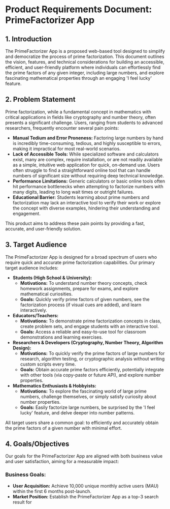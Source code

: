 # Product Requirements Document: PrimeFactorizer App

## 1. Introduction

The PrimeFactorizer App is a proposed web-based tool designed to simplify and democratize the process of prime factorization. This document outlines the vision, features, and technical considerations for building an accessible, efficient, and user-friendly platform where individuals can effortlessly find the prime factors of any given integer, including large numbers, and explore fascinating mathematical properties through an engaging 'I feel lucky' feature.

## 2. Problem Statement

Prime factorization, while a fundamental concept in mathematics with critical applications in fields like cryptography and number theory, often presents a significant challenge. Users, ranging from students to advanced researchers, frequently encounter several pain points:

*   **Manual Tedium and Error Proneness:** Factoring large numbers by hand is incredibly time-consuming, tedious, and highly susceptible to errors, making it impractical for most real-world scenarios.
*   **Lack of Accessible Tools:** While specialized software and calculators exist, many are complex, require installation, or are not readily available as a simple, intuitive web application for quick, on-demand use. Users often struggle to find a straightforward online tool that can handle numbers of significant size without requiring deep technical knowledge.
*   **Performance Limitations:** Generic calculators or basic online tools often hit performance bottlenecks when attempting to factorize numbers with many digits, leading to long wait times or outright failures.
*   **Educational Barrier:** Students learning about prime numbers and factorization may lack an interactive tool to verify their work or explore the concept with diverse examples, hindering their understanding and engagement.

This product aims to address these pain points by providing a fast, accurate, and user-friendly solution.

## 3. Target Audience

The PrimeFactorizer App is designed for a broad spectrum of users who require quick and accurate prime factorization capabilities. Our primary target audience includes:

*   **Students (High School & University):**
    *   **Motivations:** To understand number theory concepts, check homework assignments, prepare for exams, and explore mathematical curiosities.
    *   **Goals:** Quickly verify prime factors of given numbers, see the factorization process (if visual cues are added), and learn interactively.
*   **Educators/Teachers:**
    *   **Motivations:** To demonstrate prime factorization concepts in class, create problem sets, and engage students with an interactive tool.
    *   **Goals:** Access a reliable and easy-to-use tool for classroom demonstrations and learning exercises.
*   **Researchers & Developers (Cryptography, Number Theory, Algorithm Design):**
    *   **Motivations:** To quickly verify the prime factors of large numbers for research, algorithm testing, or cryptographic analysis without writing custom scripts every time.
    *   **Goals:** Obtain accurate prime factors efficiently, potentially integrate with other tools (via copy-paste or future API), and explore number properties.
*   **Mathematics Enthusiasts & Hobbyists:**
    *   **Motivations:** To explore the fascinating world of large prime numbers, challenge themselves, or simply satisfy curiosity about number properties.
    *   **Goals:** Easily factorize large numbers, be surprised by the 'I feel lucky' feature, and delve deeper into number patterns.

All target users share a common goal: to efficiently and accurately obtain the prime factors of a given number with minimal effort.

## 4. Goals/Objectives

Our goals for the PrimeFactorizer App are aligned with both business value and user satisfaction, aiming for a measurable impact:

### Business Goals:

*   **User Acquisition:** Achieve 10,000 unique monthly active users (MAU) within the first 6 months post-launch.
*   **Market Position:** Establish the PrimeFactorizer App as a top-3 search result for 